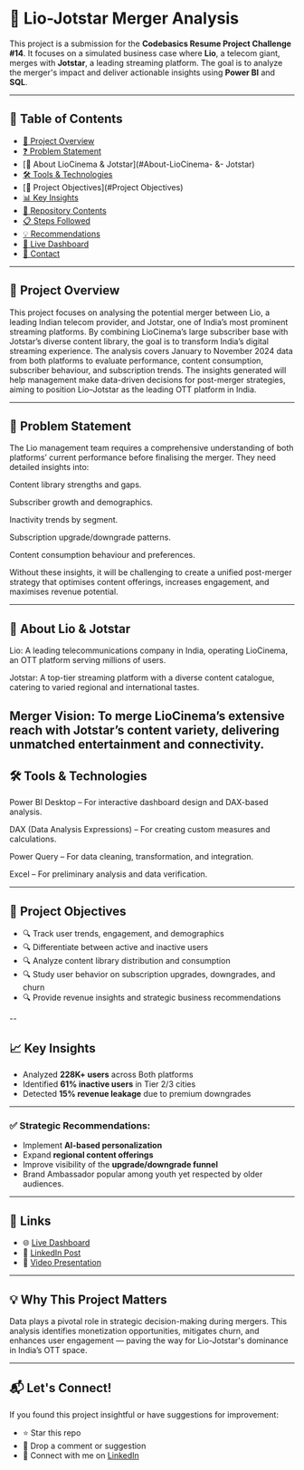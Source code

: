 # 🚀 Lio-Jotstar Merger Analysis 

This project is a submission for the **Codebasics Resume Project Challenge #14**. It focuses on a simulated business case where **Lio**, a telecom giant, merges with **Jotstar**, a leading streaming platform. The goal is to analyze the merger's impact and deliver actionable insights using **Power BI** and **SQL**.

---

## 📑 **Table of Contents**  
- [🚀 Project Overview](#Project-overview)  
- [❓ Problem Statement](#Problem-statement)  
- [🏢 About LioCinema & Jotstar](#About-LioCinema- &- Jotstar)  
- [🛠️ Tools & Technologies](#tools--technologies)
- [🎯 Project Objectives](#Project Objectives) 
- [📊 Key Insights](#key-insights)  
- [📂 Repository Contents](#repository-contents)  
- [📋 Steps Followed](#steps-followed)  
- [💡 Recommendations](#recommendations)   
- [📜 Live Dashboard](#live-dashboard)  
- [📝 Contact](#contact)

 ---

## 🚀 Project Overview

This project focuses on analysing the potential merger between Lio, a leading Indian telecom provider, and Jotstar, one of India’s most prominent streaming platforms.
By combining LioCinema’s large subscriber base with Jotstar’s diverse content library, the goal is to transform India’s digital streaming experience.
The analysis covers January to November 2024 data from both platforms to evaluate performance, content consumption, subscriber behaviour, and subscription trends.
The insights generated will help management make data-driven decisions for post-merger strategies, aiming to position Lio–Jotstar as the leading OTT platform in India.

---

## 📌 Problem Statement

The Lio management team requires a comprehensive understanding of both platforms’ current performance before finalising the merger.
They need detailed insights into:

Content library strengths and gaps.

Subscriber growth and demographics.

Inactivity trends by segment.

Subscription upgrade/downgrade patterns.

Content consumption behaviour and preferences.

Without these insights, it will be challenging to create a unified post-merger strategy that optimises content offerings, increases engagement, and maximises revenue potential.

---

## 🏢 About Lio & Jotstar

Lio: A leading telecommunications company in India, operating LioCinema, an OTT platform serving millions of users.

Jotstar: A top-tier streaming platform with a diverse content catalogue, catering to varied regional and international tastes.

Merger Vision: To merge LioCinema’s extensive reach with Jotstar’s content variety, delivering unmatched entertainment and connectivity.
---

## 🛠️ Tools & Technologies

Power BI Desktop – For interactive dashboard design and DAX-based analysis.

DAX (Data Analysis Expressions) – For creating custom measures and calculations.

Power Query – For data cleaning, transformation, and integration.

Excel – For preliminary analysis and data verification.

---

## 🎯 Project Objectives

- 🔍 Track user trends, engagement, and demographics  
- 🔍 Differentiate between active and inactive users  
- 🔍 Analyze content library distribution and consumption  
- 🔍 Study user behavior on subscription upgrades, downgrades, and churn  
- 🔍 Provide revenue insights and strategic business recommendations  

--

## 📈 Key Insights

- Analyzed **228K+ users** across Both platforms  
- Identified **61% inactive users** in Tier 2/3 cities  
- Detected **15% revenue leakage** due to premium downgrades  
---

### ✅ Strategic Recommendations:

- Implement **AI-based personalization**  
- Expand **regional content offerings**  
- Improve visibility of the **upgrade/downgrade funnel**
- Brand Ambassador popular among youth yet respected by older audiences.

---

## 🔗 Links

- 🌐 [Live Dashboard](https://app.powerbi.com/view?r=eyJrIjoiNmE3ZGViOTItM2UxNy00Njg3LThhNWEtNTBiMmNjMGIzOWZhIiwidCI6IjVjMGNmMWQwLTZhNjItNGY4Ny1iYWI2LWEwZGE1MmYwZTNmZiJ9)  
- 💼 [LinkedIn Post](#) <!-- Replace with actual link -->
- 🎥 [Video Presentation](#) <!-- Replace with actual link -->

---

## 💡 Why This Project Matters

Data plays a pivotal role in strategic decision-making during mergers. This analysis identifies monetization opportunities, mitigates churn, and enhances user engagement — paving the way for Lio-Jotstar's dominance in India’s OTT space.

---

## 📬 Let's Connect!

If you found this project insightful or have suggestions for improvement:

- ⭐️ Star this repo  
- 💬 Drop a comment or suggestion  
- 🤝 Connect with me on [LinkedIn](#) <!-- Replace with your LinkedIn profile -->
